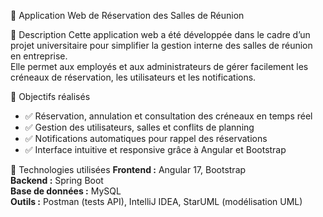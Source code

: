  🏢 Application Web de Réservation des Salles de Réunion

 📖 Description
Cette application web a été développée dans le cadre d’un projet universitaire pour simplifier la gestion interne des salles de réunion en entreprise.  
Elle permet aux employés et aux administrateurs de gérer facilement les créneaux de réservation, les utilisateurs et les notifications.

🚀 Objectifs réalisés
- ✅ Réservation, annulation et consultation des créneaux en temps réel  
- ✅ Gestion des utilisateurs, salles et conflits de planning  
- ✅ Notifications automatiques pour rappel des réservations  
- ✅ Interface intuitive et responsive grâce à Angular et Bootstrap  

🔧 Technologies utilisées
**Frontend :** Angular 17, Bootstrap  
**Backend :** Spring Boot  
**Base de données :** MySQL  
**Outils :** Postman (tests API), IntelliJ IDEA, StarUML (modélisation UML)
